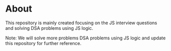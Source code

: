 # About

This repository is mainly created focusing on the JS interview questions and solving DSA problems using JS logic.

Note: We will solve more problems DSA problems using JS logic and update this repository for further reference.
